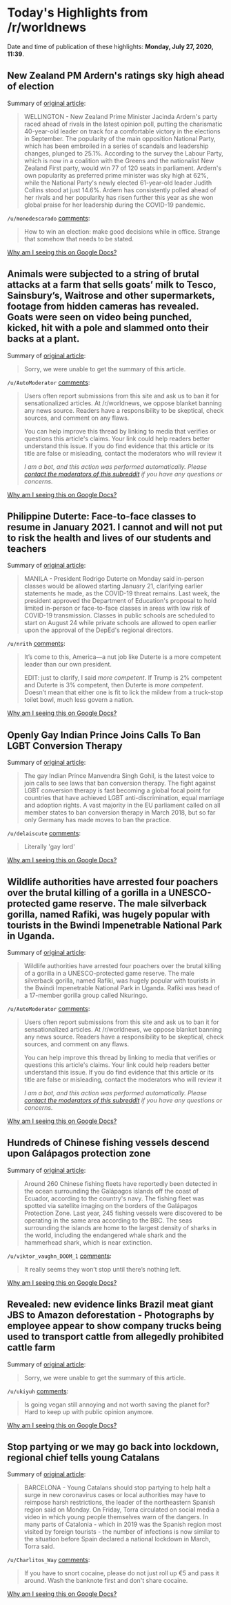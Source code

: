 # Today's Highlights from /r/worldnews

Date and time of publication of these highlights: **Monday, July 27, 2020, 11:39**.

## New Zealand PM Ardern's ratings sky high ahead of election

Summary of [original article](https://www.reuters.com/article/us-newzealand-election-ardern/new-zealand-pm-arderns-ratings-sky-high-ahead-of-election-idUSKCN24R0UI):

> WELLINGTON - New Zealand Prime Minister Jacinda Ardern's party raced ahead of rivals in the latest opinion poll, putting the charismatic 40-year-old leader on track for a comfortable victory in the elections in September. The popularity of the main opposition National Party, which has been embroiled in a series of scandals and leadership changes, plunged to 25.1%. According to the survey the Labour Party, which is now in a coalition with the Greens and the nationalist New Zealand First party, would win 77 of 120 seats in parliament. Ardern's own popularity as preferred prime minister was sky high at 62%, while the National Party's newly elected 61-year-old leader Judith Collins stood at just 14.6%. Ardern has consistently polled ahead of her rivals and her popularity has risen further this year as she won global praise for her leadership during the COVID-19 pandemic.

`/u/monodescarado` [comments](https://www.reddit.com/r/worldnews/comments/hyn9es/new_zealand_pm_arderns_ratings_sky_high_ahead_of/):

> How to win an election: make good decisions while in office. Strange that somehow that needs to be stated.

[Why am I seeing this on Google Docs?](https://docs.google.com/document/d/1Dc6We63vOXIZsc0op-Bt4abqkYjXzOigalQqFxmvvbM/edit?usp=sharing)

## Animals were subjected to a string of brutal attacks at a farm that sells goats’ milk to Tesco, Sainsbury’s, Waitrose and other supermarkets, footage from hidden cameras has revealed. Goats were seen on video being punched, kicked, hit with a pole and slammed onto their backs at a plant.

Summary of [original article](https://www.independent.co.uk/news/uk/home-news/goats-milk-st-helens-farm-yoghurt-hit-kick-animal-cruelty-video-a9639021.html):

> Sorry, we were unable to get the summary of this article.

`/u/AutoModerator` [comments](https://www.reddit.com/r/worldnews/comments/hyq3z4/animals_were_subjected_to_a_string_of_brutal/):

> Users often report submissions from this site and ask us to ban it for sensationalized articles. At /r/worldnews, we oppose blanket banning any news source. Readers have a responsibility to be skeptical, check sources, and comment on any flaws.
> 
> You can help improve this thread by linking to media that verifies or questions this article's claims. Your link could help readers better understand this issue. If you do find evidence that this article or its title are false or misleading, contact the moderators who will review it
> 
> *I am a bot, and this action was performed automatically. Please [contact the moderators of this subreddit](/message/compose/?to=/r/worldnews) if you have any questions or concerns.*

[Why am I seeing this on Google Docs?](https://docs.google.com/document/d/1Dc6We63vOXIZsc0op-Bt4abqkYjXzOigalQqFxmvvbM/edit?usp=sharing)

## Philippine Duterte: Face-to-face classes to resume in January 2021. I cannot and will not put to risk the health and lives of our students and teachers

Summary of [original article](https://news.abs-cbn.com/news/07/27/20/duterte-no-face-to-face-classes-until-covid-19-vaccine-is-available):

> MANILA - President Rodrigo Duterte on Monday said in-person classes would be allowed starting January 21, clarifying earlier statements he made, as the COVID-19 threat remains. Last week, the president approved the Department of Education's proposal to hold limited in-person or face-to-face classes in areas with low risk of COVID-19 transmission. Classes in public schools are scheduled to start on August 24 while private schools are allowed to open earlier upon the approval of the DepEd's regional directors.

`/u/nrith` [comments](https://www.reddit.com/r/worldnews/comments/hyqv5w/philippine_duterte_facetoface_classes_to_resume/):

> It’s come to this, America—a nut job like Duterte is a more competent leader than our own president.
> 
> EDIT: just to clarify, I said *more competent*. If Trump is 2% competent and Duterte is 3% competent, then Duterte is *more competent*. Doesn’t mean that either one is fit to lick the mildew from a truck-stop toilet bowl, much less govern a nation.

[Why am I seeing this on Google Docs?](https://docs.google.com/document/d/1Dc6We63vOXIZsc0op-Bt4abqkYjXzOigalQqFxmvvbM/edit?usp=sharing)

## Openly Gay Indian Prince Joins Calls To Ban LGBT Conversion Therapy

Summary of [original article](https://www.forbes.com/sites/jamiewareham/2020/07/26/indian-prince-manvendra-singh-gohil-calls-for-lgbt-conversion-therapy-ban/#7b0aabd739b8):

> The gay Indian Prince Manvendra Singh Gohil, is the latest voice to join calls to see laws that ban conversion therapy. The fight against LGBT conversion therapy is fast becoming a global focal point for countries that have achieved LGBT anti-discrimination, equal marriage and adoption rights. A vast majority in the EU parliament called on all member states to ban conversion therapy in March 2018, but so far only Germany has made moves to ban the practice.

`/u/delaiscute` [comments](https://www.reddit.com/r/worldnews/comments/hyuxu5/openly_gay_indian_prince_joins_calls_to_ban_lgbt/):

> Literally 'gay lord'

[Why am I seeing this on Google Docs?](https://docs.google.com/document/d/1Dc6We63vOXIZsc0op-Bt4abqkYjXzOigalQqFxmvvbM/edit?usp=sharing)

## Wildlife authorities have arrested four poachers over the brutal killing of a gorilla in a UNESCO-protected game reserve. The male silverback gorilla, named Rafiki, was hugely popular with tourists in the Bwindi Impenetrable National Park in Uganda.

Summary of [original article](https://www.news.com.au/technology/science/animals/ugandan-gorilla-rafiki-killed-at-unesco-park-four-arrested/news-story/87cbc6bafca62932c29b910502315bfc):

> Wildlife authorities have arrested four poachers over the brutal killing of a gorilla in a UNESCO-protected game reserve. The male silverback gorilla, named Rafiki, was hugely popular with tourists in the Bwindi Impenetrable National Park in Uganda. Rafiki was head of a 17-member gorilla group called Nkuringo.

`/u/AutoModerator` [comments](https://www.reddit.com/r/worldnews/comments/hyq2dg/wildlife_authorities_have_arrested_four_poachers/):

> Users often report submissions from this site and ask us to ban it for sensationalized articles. At /r/worldnews, we oppose blanket banning any news source. Readers have a responsibility to be skeptical, check sources, and comment on any flaws.
> 
> You can help improve this thread by linking to media that verifies or questions this article's claims. Your link could help readers better understand this issue. If you do find evidence that this article or its title are false or misleading, contact the moderators who will review it
> 
> *I am a bot, and this action was performed automatically. Please [contact the moderators of this subreddit](/message/compose/?to=/r/worldnews) if you have any questions or concerns.*

[Why am I seeing this on Google Docs?](https://docs.google.com/document/d/1Dc6We63vOXIZsc0op-Bt4abqkYjXzOigalQqFxmvvbM/edit?usp=sharing)

## Hundreds of Chinese fishing vessels descend upon Galápagos protection zone

Summary of [original article](https://hongkongfp.com/2020/07/27/hundreds-of-chinese-fishing-vessels-descend-upon-galapagos-protection-zone/):

> Around 260 Chinese fishing fleets have reportedly been detected in the ocean surrounding the Galápagos islands off the coast of Ecuador, according to the country's navy. The fishing fleet was spotted via satellite imaging on the borders of the Galápagos Protection Zone. Last year, 245 fishing vessels were discovered to be operating in the same area according to the BBC. The seas surrounding the islands are home to the largest density of sharks in the world, including the endangered whale shark and the hammerhead shark, which is near extinction.

`/u/viktor_vaughn_DOOM_1` [comments](https://www.reddit.com/r/worldnews/comments/hyqnkb/hundreds_of_chinese_fishing_vessels_descend_upon/):

> It really seems they won’t stop until there’s nothing left.

[Why am I seeing this on Google Docs?](https://docs.google.com/document/d/1Dc6We63vOXIZsc0op-Bt4abqkYjXzOigalQqFxmvvbM/edit?usp=sharing)

## Revealed: new evidence links Brazil meat giant JBS to Amazon deforestation - Photographs by employee appear to show company trucks being used to transport cattle from allegedly prohibited cattle farm

Summary of [original article](https://www.theguardian.com/environment/2020/jul/27/revealed-new-evidence-links-brazil-meat-giant-jbs-to-amazon-deforestation):

> Sorry, we were unable to get the summary of this article.

`/u/ukiyuh` [comments](https://www.reddit.com/r/worldnews/comments/hyqg4p/revealed_new_evidence_links_brazil_meat_giant_jbs/):

> Is going vegan still annoying and not worth saving the planet for? Hard to keep up with public opinion anymore.

[Why am I seeing this on Google Docs?](https://docs.google.com/document/d/1Dc6We63vOXIZsc0op-Bt4abqkYjXzOigalQqFxmvvbM/edit?usp=sharing)

## Stop partying or we may go back into lockdown, regional chief tells young Catalans

Summary of [original article](https://www.reuters.com/article/us-health-coronavirus-spain/stop-partying-or-we-may-go-back-into-lockdown-regional-chief-tells-young-catalans-idUSKCN24S0PD):

> BARCELONA - Young Catalans should stop partying to help halt a surge in new coronavirus cases or local authorities may have to reimpose harsh restrictions, the leader of the northeastern Spanish region said on Monday. On Friday, Torra circulated on social media a video in which young people themselves warn of the dangers. In many parts of Catalonia - which in 2019 was the Spanish region most visited by foreign tourists - the number of infections is now similar to the situation before Spain declared a national lockdown in March, Torra said.

`/u/Charlitos_Way` [comments](https://www.reddit.com/r/worldnews/comments/hyr3bk/stop_partying_or_we_may_go_back_into_lockdown/):

> If you have to snort cocaine, please do not just roll up €5 and pass it around. Wash the banknote first and don't share cocaine.

[Why am I seeing this on Google Docs?](https://docs.google.com/document/d/1Dc6We63vOXIZsc0op-Bt4abqkYjXzOigalQqFxmvvbM/edit?usp=sharing)

